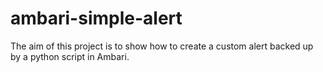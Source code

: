 # ambari-simple-alert
The aim of this project is to show how to create a custom alert backed up by a python script in Ambari.
